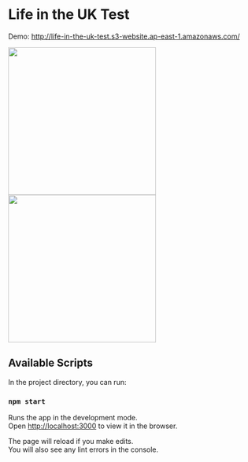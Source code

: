 # Life in the UK Test

Demo: http://life-in-the-uk-test.s3-website.ap-east-1.amazonaws.com/

<img src="https://github.com/samhoooo/life-in-the-uk-web/assets/19681625/3c6cf6ba-4ffe-4abe-a65e-6a661da5640f" width="300"/>
<img src="https://github.com/samhoooo/life-in-the-uk-web/assets/19681625/ada339f5-c18e-43f5-a1b0-24a98070471e" width="300"/>


## Available Scripts

In the project directory, you can run:

### `npm start`

Runs the app in the development mode.\
Open [http://localhost:3000](http://localhost:3000) to view it in the browser.

The page will reload if you make edits.\
You will also see any lint errors in the console.

